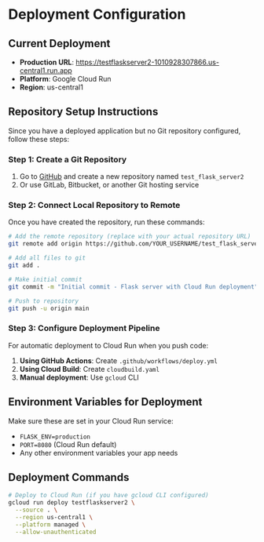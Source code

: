 # Deployment Configuration

## Current Deployment
- **Production URL**: https://testflaskserver2-1010928307866.us-central1.run.app
- **Platform**: Google Cloud Run
- **Region**: us-central1

## Repository Setup Instructions

Since you have a deployed application but no Git repository configured, follow these steps:

### Step 1: Create a Git Repository
1. Go to [GitHub](https://github.com) and create a new repository named `test_flask_server2`
2. Or use GitLab, Bitbucket, or another Git hosting service

### Step 2: Connect Local Repository to Remote
Once you have created the repository, run these commands:

```bash
# Add the remote repository (replace with your actual repository URL)
git remote add origin https://github.com/YOUR_USERNAME/test_flask_server2.git

# Add all files to git
git add .

# Make initial commit
git commit -m "Initial commit - Flask server with Cloud Run deployment"

# Push to repository
git push -u origin main
```

### Step 3: Configure Deployment Pipeline
For automatic deployment to Cloud Run when you push code:

1. **Using GitHub Actions**: Create `.github/workflows/deploy.yml`
2. **Using Cloud Build**: Create `cloudbuild.yaml`
3. **Manual deployment**: Use `gcloud` CLI

## Environment Variables for Deployment
Make sure these are set in your Cloud Run service:
- `FLASK_ENV=production`
- `PORT=8080` (Cloud Run default)
- Any other environment variables your app needs

## Deployment Commands
```bash
# Deploy to Cloud Run (if you have gcloud CLI configured)
gcloud run deploy testflaskserver2 \
  --source . \
  --region us-central1 \
  --platform managed \
  --allow-unauthenticated
```
